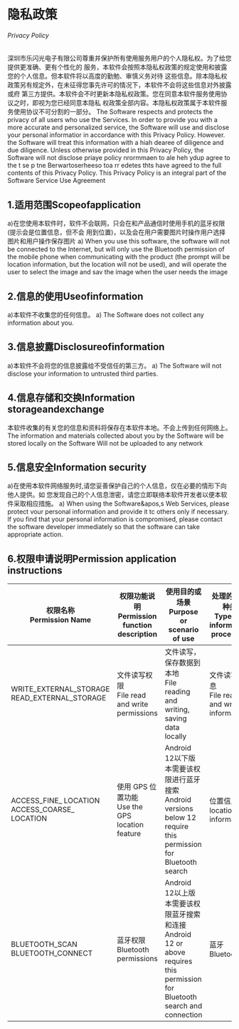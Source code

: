 # 隐私政策

###### Privacy Policy

深圳市乐闪光电子有限公司尊重并保护所有使用服务用户的个人隐私权。为了给您提供更准确、更有个性化的
服务，本软件会按照本隐私权政策的规定使用和披露您的个人信息。但本软件将以高度的勤勉、审慎义务对待
这些信息。除本隐私权政策另有规定外，在未征得您事先许可的情况下，本软件不会将这些信息对外披露或府
第三方提供。本软件会不时更新本隐私权政策。您在同意本软件服务使用协议之时，即视为您已经同意本隐私
权政策全部内容。本隐私权政策属于本软件服务使用协议不可分割的一部分。
The Software respects and protects the privacy of all users who use the Services. ln order to provide you
with a more accurate and personalized service, the Software will use and disclose your personal informatior
in accordance with this Privacy Policy. However. the Software will treat this information with a hiah dearee of
diligence and due diligence. Unless otherwise provided in this Privacy Policy, the Software will not disclose
priaye policy nrormmaen to ale heh ydup agree to the t se p tne Berwartoserheeso toa rr edetes thts
have agreed to the full contents of this Privacy Policy. This Privacy Policy is an integral part of the Software
Service Use Agreement

## 1.适用范围Scopeofapplication

a)在您使用本软件时，软件不会联网，只会在和产品通信时使用手机的蓝牙权限(提示会是位置信息，但不会
用到位置)，以及会在用户需要图片时操作用户选择图片和用户操作保存图片
a) When you use this software, the software will not be connected to the lnternet, but will only use the
Bluetooth permission of the mobile phone when communicating with the product (the prompt will be
location information, but the location will not be used), and will operate the user to select the image and sav
the image when the user needs the image

## 2.信息的使用Useofinformation

a)本软件不收集您的任何信息。
a) The Software does not collect any information about you.

## 3.信息披露Disclosureofinformation

a)本软件不会将您的信息披露给不受信任的第三方。
a) The Software will not disclose your information to untrusted third parties.

## 4.信息存储和交换Information storageandexchange

本软件收集的有关您的信息和资料将保存在本软件本地。不会上传到任何网络上。
The information and materials collected about you by the Software will be stored locally on the Software
Will not be uploaded to any network

## 5.信息安全Information security

a)在使用本软件网络服务时,请您妥善保护自己的个人信息，仅在必要的情形下向他人提供。如
您发现自己的个人信息泄密，请您立即联络本软件开发者以便本软件采取相应措施。
a) When using the Software&apos,s Web Services, please protect vour personal information and provide it tc
others only if
necessary. lf you find that your personal information is compromised, please contact the
software developer immediately so that the software can take appropriate action.

## 6.权限申请说明Permission application instructions

| 权限名称<br />Permission Name                    | **权限功能说明**<br />Permission function description | **使用目的或场景**<br />Purpose or scenario of use           | **处理的信息种类<br />Types of information processed** | **是否可以关闭**<br />Is it possible to close | **关闭方法**<br />Closing method                             |
| ------------------------------------------------ | ----------------------------------------------------- | ------------------------------------------------------------ | ------------------------------------------------------ | --------------------------------------------- | ------------------------------------------------------------ |
| WRITE_EXTERNAL_STORAGE<br/>READ_EXTERNAL_STORAGE | 文件读写权限<br />File read and write permissions     | 文件读写，保存数据到本地<br />File reading and writing, saving data locally | 文件读写信息<br />File read and write information      | 是<br />YES                                   | 设置 - 应用 - 关闭存储<br />Settings - Apps - Turn off storage |
| ACCESS_FINE_ LOCATION ACCESS_COARSE_ LOCATION    | 使用 GPS 位置功能<br />Use the GPS location feature   | Android 12以下版本需要该权限进行蓝牙搜索<br />Android versions below 12 require this permission for Bluetooth search | 位置信息<br />location information                     | 是<br />YES                                   | 设置 - 应用 - 关闭位置<br />Settings - Apps - Turn off storage |
| BLUETOOTH_SCAN<br />BLUETOOTH_CONNECT            | 蓝牙权限<br />Bluetooth permissions                   | Android 12以上版本需要该权限蓝牙搜索和连接<br />Android 12 or above requires this permission for Bluetooth search and connection | 蓝牙<br />Bluetooth                                    | 是<br />YES                                   | 设置 - 应用 - 关闭位置<br />Settings - Apps - Turn off storage |


